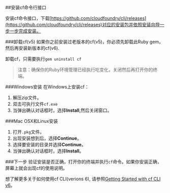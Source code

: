 ##安装cf命令行接口

安装cf命令接口，下载[https://github.com/cloudfoundry/cli/releases](https://github.com/cloudfoundry/cli/releases)对应的安装包并依照安装向导一步一步完成安装。

###卸载cf(v5)
如果你之前安装过老版本的cf(v5)，你必须先卸载此Ruby gem，然后再安装新版本的cf(v6).

卸载cf，只需要执行``` gem uninstall cf ```

>注意：确保你的Ruby环境管理已经执行吃变化，关闭然后再打开你的终端。

###Windows安装
在Windows上安装cf：

1. 解压zip文件。
2. 双击可执行文件``` cf.exe ```
3. 当弹出确认对话框时，选择**Install**,然后关闭窗口。

###Mac OSX和Linux安装
1. 打开``` .pkg ```文件。
2. 出现安装想到后，选择**Continue**。
3. 选择要安装的目录并选择**Continue**。
4. 当弹出确认对话框时，选择**Install**。

###下一步
验证安装是否正确，打开你的终端并执行``` cf ```命令。如果你安装正确，屏幕上就会出现cf的使用说明。

想了解更多关于如何使用cf CLI(verions 6), 请参照[Getting Started with cf CLI v6](http://docs.cloudfoundry.org/devguide/installcf/whats-new-v6.html)。